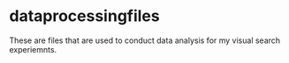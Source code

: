 # dataprocessingfiles
These are files that are used to conduct data analysis for my visual search experiemnts. 
